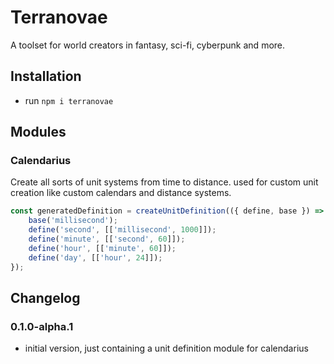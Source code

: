 # Terranovae

A toolset for world creators in fantasy, sci-fi, cyberpunk and more.

## Installation
- run `npm i terranovae`

## Modules

### Calendarius
Create all sorts of unit systems from time to distance.
used for custom unit creation like custom calendars and distance systems.

```typescript
const generatedDefinition = createUnitDefinition(({ define, base }) => {
    base('millisecond');
    define('second', [['millisecond', 1000]]);
    define('minute', [['second', 60]]);
    define('hour', [['minute', 60]]);
    define('day', [['hour', 24]]);
});
```

## Changelog

### 0.1.0-alpha.1
- initial version, just containing a unit definition module for calendarius